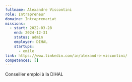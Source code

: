 ```yaml
---
fullname: Alexandre Viscontini
role: Intrapreneur
domaine: Intraprenariat
missions:
  - start: 2022-03-28
    end: 2024-12-31
    status: admin
    employer: DIHAL
    startups:
      - emile
link: https://www.linkedin.com/in/alexandre-viscontini/
competences: []
---
```

Conseiller emploi à la DIHAL